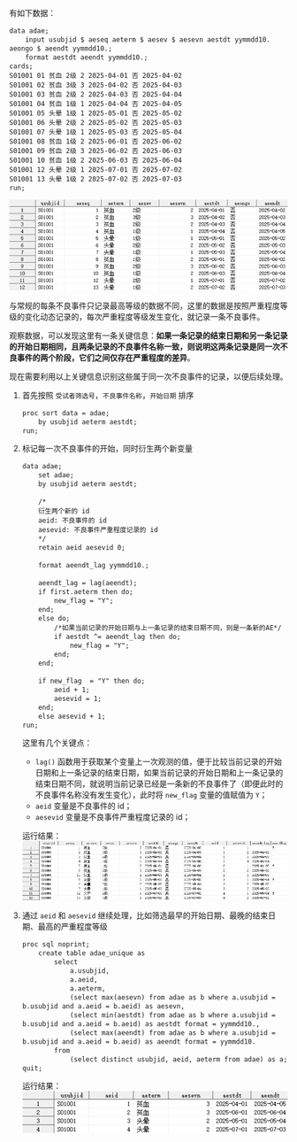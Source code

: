 有如下数据：

```sas
data adae;
    input usubjid $ aeseq aeterm $ aesev $ aesevn aestdt yymmdd10. aeongo $ aeendt yymmdd10.;
    format aestdt aeendt yymmdd10.;
cards;
S01001 01 贫血 2级 2 2025-04-01 否 2025-04-02
S01001 02 贫血 3级 3 2025-04-02 否 2025-04-03
S01001 03 贫血 2级 2 2025-04-03 否 2025-04-04
S01001 04 贫血 1级 1 2025-04-04 否 2025-04-05
S01001 05 头晕 1级 1 2025-05-01 否 2025-05-02
S01001 06 头晕 2级 2 2025-05-02 否 2025-05-03
S01001 07 头晕 1级 1 2025-05-03 否 2025-05-04
S01001 08 贫血 1级 2 2025-06-01 否 2025-06-02
S01001 09 贫血 2级 3 2025-06-02 否 2025-06-03
S01001 10 贫血 1级 2 2025-06-03 否 2025-06-04
S01001 12 头晕 2级 1 2025-07-01 否 2025-07-02
S01001 13 头晕 1级 2 2025-07-02 否 2025-07-03
run;
```

![处理前的 adae](adae-pre.png)

与常规的每条不良事件只记录最高等级的数据不同，这里的数据是按照严重程度等级的变化动态记录的，每次严重程度等级发生变化，就记录一条不良事件。

观察数据，可以发现这里有一条关键信息：**如果一条记录的结束日期和另一条记录的开始日期相同，且两条记录的不良事件名称一致，则说明这两条记录是同一次不良事件的两个阶段，它们之间仅存在严重程度的差异**。

现在需要利用以上关键信息识别这些属于同一次不良事件的记录，以便后续处理。

1. 首先按照 `受试者筛选号`，`不良事件名称`，`开始日期` 排序

   ```sas
   proc sort data = adae;
       by usubjid aeterm aestdt;
   run;
   ```

2. 标记每一次不良事件的开始，同时衍生两个新变量

   ```sas
   data adae;
       set adae;
       by usubjid aeterm aestdt;

       /*
       衍生两个新的 id
       aeid: 不良事件的 id
       aesevid: 不良事件严重程度记录的 id
       */
       retain aeid aesevid 0;

       format aeendt_lag yymmdd10.;

       aeendt_lag = lag(aeendt);
       if first.aeterm then do;
           new_flag = "Y";
       end;
       else do;
           /*如果当前记录的开始日期与上一条记录的结束日期不同，则是一条新的AE*/
           if aestdt ^= aeendt_lag then do;
               new_flag = "Y";
           end;
       end;

       if new_flag  = "Y" then do;
           aeid + 1;
           aesevid = 1;
       end;
       else aesevid + 1;
   run;
   ```

   这里有几个关键点：

   - `lag()` 函数用于获取某个变量上一次观测的值，便于比较当前记录的开始日期和上一条记录的结束日期，如果当前记录的开始日期和上一条记录的结束日期不同，就说明当前记录已经是一条新的不良事件了（即便此时的不良事件名称没有发生变化），此时将 `new_flag` 变量的值赋值为 `Y`；
   - `aeid` 变量是不良事件的 id；
   - `aesevid` 变量是不良事件严重程度记录的 id；

   运行结果：
   ![adae-post](adae-post.png)

3. 通过 `aeid` 和 `aesevid` 继续处理，比如筛选最早的开始日期、最晚的结束日期、最高的严重程度等级

   ```sas
   proc sql noprint;
       create table adae_unique as
           select
               a.usubjid,
               a.aeid,
               a.aeterm,
               (select max(aesevn) from adae as b where a.usubjid = b.usubjid and a.aeid = b.aeid) as aesevn,
               (select min(aestdt) from adae as b where a.usubjid = b.usubjid and a.aeid = b.aeid) as aestdt format = yymmdd10.,
               (select max(aeendt) from adae as b where a.usubjid = b.usubjid and a.aeid = b.aeid) as aeendt format = yymmdd10.
           from
               (select distinct usubjid, aeid, aeterm from adae) as a;
   quit;
   ```

   运行结果：
   ![adae-unique](adae-unique.png)
